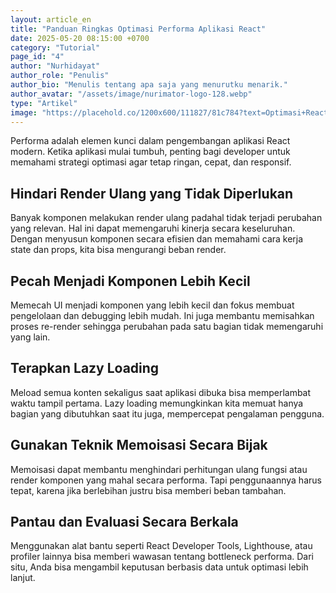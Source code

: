 ```yaml
---
layout: article_en
title: "Panduan Ringkas Optimasi Performa Aplikasi React"
date: 2025-05-20 08:15:00 +0700
category: "Tutorial"
page_id: "4"
author: "Nurhidayat"
author_role: "Penulis"
author_bio: "Menulis tentang apa saja yang menurutku menarik."
author_avatar: "/assets/image/nurimator-logo-128.webp"
type: "Artikel"
image: "https://placehold.co/1200x600/111827/81c784?text=Optimasi+React"
---
```


Performa adalah elemen kunci dalam pengembangan aplikasi React modern. Ketika aplikasi mulai tumbuh, penting bagi developer untuk memahami strategi optimasi agar tetap ringan, cepat, dan responsif.

## Hindari Render Ulang yang Tidak Diperlukan

Banyak komponen melakukan render ulang padahal tidak terjadi perubahan yang relevan. Hal ini dapat memengaruhi kinerja secara keseluruhan. Dengan menyusun komponen secara efisien dan memahami cara kerja state dan props, kita bisa mengurangi beban render.

## Pecah Menjadi Komponen Lebih Kecil

Memecah UI menjadi komponen yang lebih kecil dan fokus membuat pengelolaan dan debugging lebih mudah. Ini juga membantu memisahkan proses re-render sehingga perubahan pada satu bagian tidak memengaruhi yang lain.

## Terapkan Lazy Loading

Meload semua konten sekaligus saat aplikasi dibuka bisa memperlambat waktu tampil pertama. Lazy loading memungkinkan kita memuat hanya bagian yang dibutuhkan saat itu juga, mempercepat pengalaman pengguna.

## Gunakan Teknik Memoisasi Secara Bijak

Memoisasi dapat membantu menghindari perhitungan ulang fungsi atau render komponen yang mahal secara performa. Tapi penggunaannya harus tepat, karena jika berlebihan justru bisa memberi beban tambahan.

## Pantau dan Evaluasi Secara Berkala

Menggunakan alat bantu seperti React Developer Tools, Lighthouse, atau profiler lainnya bisa memberi wawasan tentang bottleneck performa. Dari situ, Anda bisa mengambil keputusan berbasis data untuk optimasi lebih lanjut.
